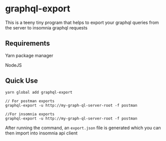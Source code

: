 # graphql-export

This is a teeny tiny program that helps to export your graphql queries from the server to insomnia graphql requests

## Requirements
Yarn package manager

NodeJS

## Quick Use

```
yarn global add graphql-export

// For postman exports
graphql-export -u http://my-graph-ql-server-root -f postman

//For insomnia exports
graphql-export -u http://my-graph-ql-server-root -f postman
```

After running the command, an `export.json` file is generated which you can then import into insomnia api client
